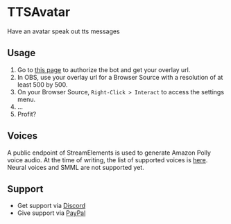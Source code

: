 # TTSAvatar
Have an avatar speak out tts messages
## Usage
1. Go to [this page](https://sugoidogo.github.io/TTSAvatar/) to authorize the bot and get your overlay url.
2. In OBS, use your overlay url for a Browser Source with a resolution of at least 500 by 500.
3. On your Browser Source, `Right-Click > Interact` to access the settings menu.
4. ...
5. Profit?
## Voices
A public endpoint of StreamElements is used to generate Amazon Polly voice audio.
At the time of writing, the list of supported voices is [here](https://docs.aws.amazon.com/polly/latest/dg/voicelist.html).
Neural voices and SMML are not supported yet.
## Support
- Get support via [Discord](https://discord.gg/PbGT9tVWTC)
- Give support via [PayPal](https://paypal.me/SugoiDogo)
